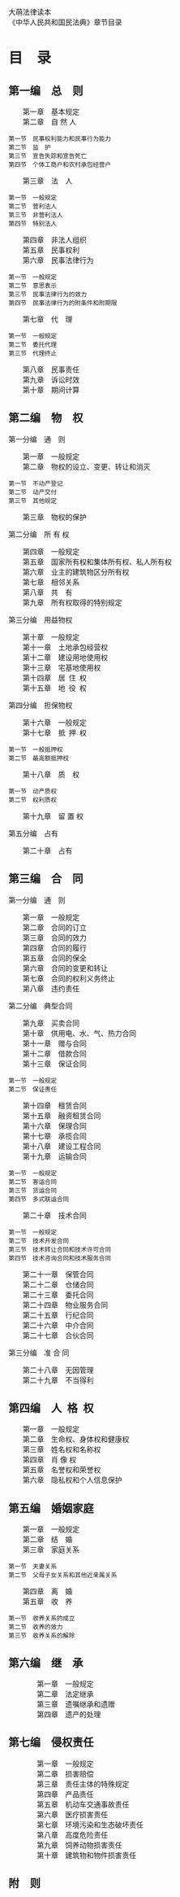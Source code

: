 大萌法律读本  
《中华人民共和国民法典》章节目录

目  录
======


第一编　总　则
--------------

　　第一章　基本规定  
　　第二章　自 然 人

	第一节　民事权利能力和民事行为能力
	第二节　监　护
	第三节　宣告失踪和宣告死亡
	第四节　个体工商户和农村承包经营户

　　第三章　法　人

	第一节　一般规定
	第二节　营利法人
	第三节　非营利法人
	第四节　特别法人

　　第四章　非法人组织  
　　第五章　民事权利  
　　第六章　民事法律行为

	第一节　一般规定
	第二节　意思表示
	第三节　民事法律行为的效力
	第四节　民事法律行为的附条件和附期限

　　第七章　代　理

	第一节　一般规定
	第二节　委托代理
	第三节　代理终止

　　第八章　民事责任  
　　第九章　诉讼时效  
　　第十章　期间计算  


第二编　物　权
--------------

第一分编　通　则

　　第一章　一般规定  
　　第二章　物权的设立、变更、转让和消灭

	第一节　不动产登记
	第二节　动产交付
	第三节　其他规定

　　第三章　物权的保护

第二分编　所 有 权

　　第四章　一般规定  
　　第五章　国家所有权和集体所有权、私人所有权  
　　第六章　业主的建筑物区分所有权  
　　第七章　相邻关系  
　　第八章　共　有  
　　第九章　所有权取得的特别规定

第三分编　用益物权

　　第十章　一般规定  
　　第十一章　土地承包经营权  
　　第十二章　建设用地使用权  
　　第十三章　宅基地使用权  
　　第十四章　居 住 权  
　　第十五章　地 役 权

第四分编　担保物权

　　第十六章　一般规定  
　　第十七章　抵 押 权

	第一节　一般抵押权
	第二节　最高额抵押权

　　第十八章　质　权

	第一节　动产质权
	第二节　权利质权

　　第十九章　留 置 权

第五分编　占有

　　第二十章　占有


第三编　合　同
---------------

第一分编　通　则

　　第一章　一般规定  
　　第二章　合同的订立  
　　第三章　合同的效力  
　　第四章　合同的履行  
　　第五章　合同的保全  
　　第六章　合同的变更和转让  
　　第七章　合同的权利义务终止  
　　第八章　违约责任

第二分编　典型合同

　　第九章　买卖合同  
　　第十章　供用电、水、气、热力合同  
　　第十一章　赠与合同  
　　第十二章　借款合同  
　　第十三章　保证合同

	第一节　一般规定
	第二节　保证责任

　　第十四章　租赁合同  
　　第十五章　融资租赁合同  
　　第十六章　保理合同  
　　第十七章　承揽合同  
　　第十八章　建设工程合同  
　　第十九章　运输合同

	第一节　一般规定
	第二节　客运合同
	第三节　货运合同
	第四节　多式联运合同

　　第二十章　技术合同

	第一节　一般规定
	第二节　技术开发合同
	第三节　技术转让合同和技术许可合同
	第四节　技术咨询合同和技术服务合同

　　第二十一章　保管合同  
　　第二十二章　仓储合同  
　　第二十三章　委托合同  
　　第二十四章　物业服务合同  
　　第二十五章　行纪合同  
　　第二十六章　中介合同  
　　第二十七章　合伙合同

第三分编　准 合 同

　　第二十八章　无因管理  
　　第二十九章　不当得利


第四编　人 格 权
-----------------

　　第一章　一般规定  
　　第二章　生命权、身体权和健康权  
　　第三章　姓名权和名称权  
　　第四章　肖 像 权  
　　第五章　名誉权和荣誉权  
　　第六章　隐私权和个人信息保护


第五编　婚姻家庭
----------------

　　第一章　一般规定  
　　第二章　结　婚  
　　第三章　家庭关系

	第一节　夫妻关系
	第二节　父母子女关系和其他近亲属关系

　　第四章　离　婚  
　　第五章　收　养

	第一节　收养关系的成立
	第二节　收养的效力
	第三节　收养关系的解除


第六编　继　承
--------------

　　　　第一章　一般规定  
　　　　第二章　法定继承  
　　　　第三章　遗嘱继承和遗赠  
　　　　第四章　遗产的处理


第七编　侵权责任
----------------

　　　　第一章　一般规定  
　　　　第二章　损害赔偿  
　　　　第三章　责任主体的特殊规定  
　　　　第四章　产品责任  
　　　　第五章　机动车交通事故责任  
　　　　第六章　医疗损害责任  
　　　　第七章　环境污染和生态破坏责任  
　　　　第八章　高度危险责任  
　　　　第九章　饲养动物损害责任  
　　　　第十章　建筑物和物件损害责任


附　则
------
